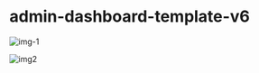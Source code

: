 # admin-dashboard-template-v6

![img-1](https://user-images.githubusercontent.com/59271775/116000068-53809780-a621-11eb-9606-4a3a328754a5.jpg)

![img2](https://user-images.githubusercontent.com/59271775/116000104-76ab4700-a621-11eb-97d9-c2f137c7afd8.png)
